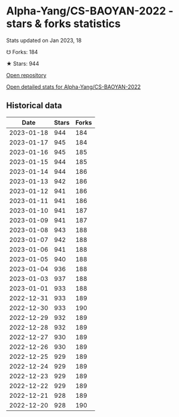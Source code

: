 # Alpha-Yang/CS-BAOYAN-2022 - stars & forks statistics

Stats updated on Jan 2023, 18

☋ Forks: 184

★ Stars: 944

[Open repository](https://github.com/Alpha-Yang/CS-BAOYAN-2022)

[Open detailed stats for Alpha-Yang/CS-BAOYAN-2022](https://reviewgithub.com/rep/Alpha-Yang/CS-BAOYAN-2022)

## Historical data
| Date | Stars | Forks |
|------|-------|-------|
| 2023-01-18 | 944 | 184 | 
| 2023-01-17 | 945 | 184 | 
| 2023-01-16 | 945 | 185 | 
| 2023-01-15 | 944 | 185 | 
| 2023-01-14 | 944 | 186 | 
| 2023-01-13 | 942 | 186 | 
| 2023-01-12 | 941 | 186 | 
| 2023-01-11 | 941 | 186 | 
| 2023-01-10 | 941 | 187 | 
| 2023-01-09 | 941 | 187 | 
| 2023-01-08 | 943 | 188 | 
| 2023-01-07 | 942 | 188 | 
| 2023-01-06 | 941 | 188 | 
| 2023-01-05 | 940 | 188 | 
| 2023-01-04 | 936 | 188 | 
| 2023-01-03 | 937 | 188 | 
| 2023-01-01 | 933 | 188 | 
| 2022-12-31 | 933 | 189 | 
| 2022-12-30 | 933 | 190 | 
| 2022-12-29 | 932 | 189 | 
| 2022-12-28 | 932 | 189 | 
| 2022-12-27 | 930 | 189 | 
| 2022-12-26 | 930 | 189 | 
| 2022-12-25 | 929 | 189 | 
| 2022-12-24 | 929 | 189 | 
| 2022-12-23 | 929 | 189 | 
| 2022-12-22 | 929 | 189 | 
| 2022-12-21 | 928 | 189 | 
| 2022-12-20 | 928 | 190 | 

